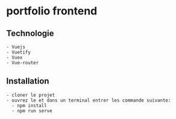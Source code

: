# portfolio frontend

## Technologie
    - Vuejs
    - Vuetify
    - Vuex
    - Vue-router

## Installation 
    - cloner le projet
    - ouvrez le et dans un terminal entrer les commande suivante:
      - npm install
      - npm run serve

